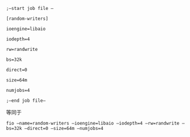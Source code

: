     ;–start job file –

    [random-writers]

    ioengine=libaio

    iodepth=4

    rw=randwrite

    bs=32k

    direct=0

    size=64m

    numjobs=4

    ;–end job file–

等同于

    fio –name=random-writers –ioengine=libaio –iodepth=4 –rw=randwrite –bs=32k –direct=0 –size=64m –numjobs=4

